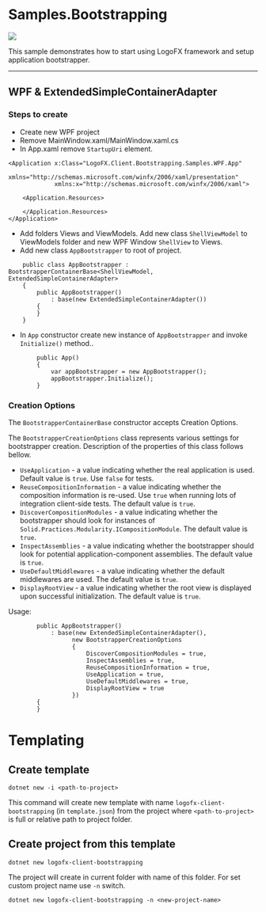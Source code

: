 # Samples.Bootstrapping

<img src=https://ci.appveyor.com/api/projects/status/github/logofx/Samples.Bootstrapping>

This sample demonstrates how to start using LogoFX framework and setup application bootstrapper.

---

## WPF & ExtendedSimpleContainerAdapter

### Steps to create

- Create new WPF project
- Remove MainWindow.xaml/MainWindow.xaml.cs
- In App.xaml remove `StartupUri` element.

```
<Application x:Class="LogoFX.Client.Bootstrapping.Samples.WPF.App"
             xmlns="http://schemas.microsoft.com/winfx/2006/xaml/presentation"
             xmlns:x="http://schemas.microsoft.com/winfx/2006/xaml">

    <Application.Resources>
         
    </Application.Resources>
</Application>
```
- Add folders Views and ViewModels. Add new class `ShellViewModel` to ViewModels folder and new WPF Window `ShellView` to Views.
- Add new class `AppBootstrapper` to root of project.

```
    public class AppBootstrapper : BootstrapperContainerBase<ShellViewModel, ExtendedSimpleContainerAdapter>
    {
        public AppBootstrapper()
            : base(new ExtendedSimpleContainerAdapter())
        {
        }
    }
```

- In `App` constructor create new instance of `AppBootstrapper` and invoke `Initialize()` method..
 
```
        public App()
        {
            var appBootstrapper = new AppBootstrapper();
            appBootstrapper.Initialize();
        }
```
### Creation Options

The `BootstrapperContainerBase` constructor accepts Creation Options.

The `BootstrapperCreationOptions` class represents various settings for bootstrapper creation. Description of the properties of this class follows bellow.

- `UseApplication` - a value indicating whether the real application is used. Default value is `true`. Use `false` for tests.
- `ReuseCompositionInformation` - a value indicating whether the composition information is re-used. Use `true` when running lots of integration client-side tests. The default value is `true`.
- `DiscoverCompositionModules` - a value indicating whether the bootstrapper should look for instances of `Solid.Practices.Modularity.ICompositionModule`. The default value is `true`.
- `InspectAssemblies` - a value indicating whether the bootstrapper should look for potential application-component assemblies. The default value is `true`.
- `UseDefaultMiddlewares` - a value indicating whether the default middlewares are used. The default value is `true`.
- `DisplayRootView` - a value indicating whether the root view is displayed upon successful initialization. The default value is `true`.

Usage:

```
        public AppBootstrapper()
            : base(new ExtendedSimpleContainerAdapter(),
                  new BootstrapperCreationOptions
                  {
                      DiscoverCompositionModules = true,
                      InspectAssemblies = true,
                      ReuseCompositionInformation = true,
                      UseApplication = true,
                      UseDefaultMiddlewares = true,
                      DisplayRootView = true
                  })
        {
        }
```

# Templating

## Create template

```
dotnet new -i <path-to-project>
```

This command will create new template with name `logofx-client-bootstrapping` (in `template.json`) from the project where `<path-to-project>` is full or relative path to project folder.
  
## Create project from this template

```
dotnet new logofx-client-bootstrapping
```

The project will create in current folder with name of this folder. For set custom project name use `-n` switch.

```
dotnet new logofx-client-bootstrapping -n <new-project-name>
```
